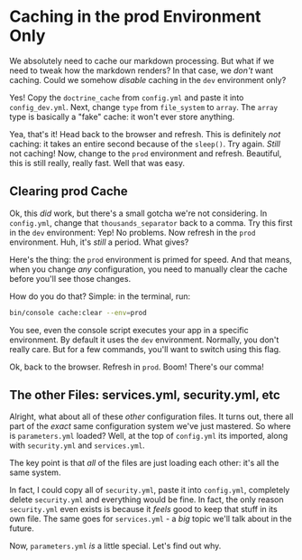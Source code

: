 # Caching in the prod Environment Only

We absolutely need to cache our markdown processing. But what if we need to tweak
how the markdown renders? In that case, we *don't* want caching. Could we somehow
*disable* caching in the `dev` environment only?

Yes! Copy the `doctrine_cache` from `config.yml` and paste it into `config_dev.yml`.
Next, change `type` from `file_system` to `array`. The `array` type is basically
a "fake" cache: it won't ever store anything.

Yea, that's it! Head back to the browser and refresh. This is definitely *not* caching:
it takes an entire second because of the `sleep()`. Try again. *Still* not caching!
Now, change to the `prod` environment and refresh. Beautiful, this is still really,
really fast. Well that was easy.

## Clearing prod Cache

Ok, this *did* work, but there's a small gotcha we're not considering. In `config.yml`,
change that `thousands_separator` back to a comma. Try this first in the `dev` environment:
Yep! No problems. Now refresh in the `prod` environment. Huh, it's *still* a period.
What gives?

Here's the thing: the `prod` environment is primed for speed. And that means, when
you change *any* configuration, you need to manually clear the cache before you'll
see those changes.

How do you do that? Simple: in the terminal, run:

```bash
bin/console cache:clear --env=prod
```

You see, even the console script executes your app in a specific environment. By
default it uses the `dev` environment. Normally, you don't really care. But for
a few commands, you'll want to switch using this flag.

Ok, back to the browser. Refresh in `prod`. Boom! There's our comma!

## The other Files: services.yml, security.yml, etc

Alright, what about all of these *other* configuration files. It turns out, there
all part of the *exact* same configuration system we've just mastered. So where is
`parameters.yml` loaded? Well, at the top of `config.yml` its imported, along with
`security.yml` and `services.yml`. 

The key point is that *all* of the files are just loading each other: it's all the
same system.

In fact, I could copy all of `security.yml`, paste it into `config.yml`, completely
delete `security.yml` and everything would be fine. In fact, the only reason
`security.yml` even exists is because it *feels* good to keep that stuff in its
own file. The same goes for `services.yml` - a *big* topic we'll talk about in the
future.

Now, `parameters.yml` *is* a little special. Let's find out why.

